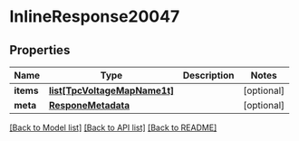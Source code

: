 # InlineResponse20047

## Properties
Name | Type | Description | Notes
------------ | ------------- | ------------- | -------------
**items** | [**list[TpcVoltageMapName1t]**](TpcVoltageMapName1t.md) |  | [optional] 
**meta** | [**ResponeMetadata**](ResponeMetadata.md) |  | [optional] 

[[Back to Model list]](../README.md#documentation-for-models) [[Back to API list]](../README.md#documentation-for-api-endpoints) [[Back to README]](../README.md)


